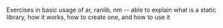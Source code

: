 Exercises in basic usage of ar, ranlib, nm -- able to explain what is a static library, how it works, how to create one, and how to use it
